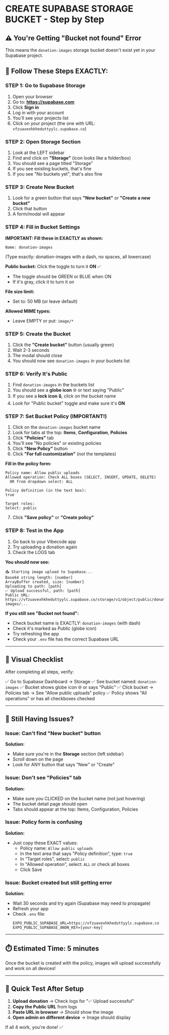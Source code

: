 # CREATE SUPABASE STORAGE BUCKET - Step by Step

## ⚠️ You're Getting "Bucket not found" Error

This means the `donation-images` storage bucket doesn't exist yet in your Supabase project.

## 📸 Follow These Steps EXACTLY:

### STEP 1: Go to Supabase Storage

1. Open your browser
2. Go to: **https://supabase.com**
3. Click **Sign in**
4. Log in with your account
5. You'll see your projects list
6. Click on your project (the one with URL: `vfzuavexhkheduttyylc.supabase.co`)

### STEP 2: Open Storage Section

1. Look at the LEFT sidebar
2. Find and click on **"Storage"** (icon looks like a folder/box)
3. You should see a page titled "Storage"
4. If you see existing buckets, that's fine
5. If you see "No buckets yet", that's also fine

### STEP 3: Create New Bucket

1. Look for a green button that says **"New bucket"** or **"Create a new bucket"**
2. Click that button
3. A form/modal will appear

### STEP 4: Fill in Bucket Settings

**IMPORTANT: Fill these in EXACTLY as shown:**

```
Name: donation-images
```
(Type exactly: donation-images with a dash, no spaces, all lowercase)

**Public bucket:** Click the toggle to turn it **ON** ✅
- The toggle should be GREEN or BLUE when ON
- If it's gray, click it to turn it on

**File size limit:**
- Set to: 50 MB (or leave default)

**Allowed MIME types:**
- Leave EMPTY or put: `image/*`

### STEP 5: Create the Bucket

1. Click the **"Create bucket"** button (usually green)
2. Wait 2-3 seconds
3. The modal should close
4. You should now see `donation-images` in your buckets list

### STEP 6: Verify It's Public

1. Find `donation-images` in the buckets list
2. You should see a **globe icon** 🌐 or text saying "Public"
3. If you see a **lock icon** 🔒, click on the bucket name
4. Look for "Public bucket" toggle and make sure it's **ON**

### STEP 7: Set Bucket Policy (IMPORTANT!)

1. Click on the `donation-images` bucket name
2. Look for tabs at the top: **Items**, **Configuration**, **Policies**
3. Click **"Policies"** tab
4. You'll see "No policies" or existing policies
5. Click **"New Policy"** button
6. Click **"For full customization"** (not the templates)

**Fill in the policy form:**

```
Policy name: Allow public uploads
Allowed operation: Check ALL boxes (SELECT, INSERT, UPDATE, DELETE)
  OR from dropdown select: ALL

Policy definition (in the text box):
true

Target roles:
Select: public
```

7. Click **"Save policy"** or **"Create policy"**

### STEP 8: Test in the App

1. Go back to your Vibecode app
2. Try uploading a donation again
3. Check the LOGS tab

**You should now see:**
```
📤 Starting image upload to Supabase...
Base64 string length: [number]
ArrayBuffer created, size: [number]
Uploading to path: [path]
✅ Upload successful, path: [path]
Public URL: https://vfzuavexhkheduttyylc.supabase.co/storage/v1/object/public/donation-images/...
```

**If you still see "Bucket not found":**
- Check bucket name is EXACTLY: `donation-images` (with dash)
- Check it's marked as Public (globe icon)
- Try refreshing the app
- Check your `.env` file has the correct Supabase URL

---

## 🎯 Visual Checklist

After completing all steps, verify:

✅ Go to Supabase Dashboard → Storage
✅ See bucket named: `donation-images`
✅ Bucket shows globe icon 🌐 or says "Public"
✅ Click bucket → Policies tab → See "Allow public uploads" policy
✅ Policy shows "All operations" or has all checkboxes checked

---

## 🐛 Still Having Issues?

### Issue: Can't find "New bucket" button
**Solution:**
- Make sure you're in the **Storage** section (left sidebar)
- Scroll down on the page
- Look for ANY button that says "New" or "Create"

### Issue: Don't see "Policies" tab
**Solution:**
- Make sure you CLICKED on the bucket name (not just hovering)
- The bucket detail page should open
- Tabs should appear at the top: Items, Configuration, Policies

### Issue: Policy form is confusing
**Solution:**
- Just copy these EXACT values:
  - Policy name: `Allow public uploads`
  - In the text area that says "Policy definition", type: `true`
  - In "Target roles", select: `public`
  - In "Allowed operation", select: `ALL` or check all boxes
  - Click Save

### Issue: Bucket created but still getting error
**Solution:**
- Wait 30 seconds and try again (Supabase may need to propagate)
- Refresh your app
- Check `.env` file:
  ```
  EXPO_PUBLIC_SUPABASE_URL=https://vfzuavexhkheduttyylc.supabase.co
  EXPO_PUBLIC_SUPABASE_ANON_KEY=[your-key]
  ```

---

## ⏱️ Estimated Time: 5 minutes

Once the bucket is created with the policy, images will upload successfully and work on all devices!

---

## 📱 Quick Test After Setup

1. **Upload donation** → Check logs for "✅ Upload successful"
2. **Copy the Public URL** from logs
3. **Paste URL in browser** → Should show the image
4. **Open admin on different device** → Image should display

If all 4 work, you're done! ✅
